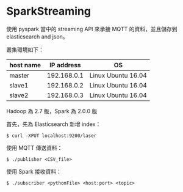 # SparkStreaming
使用 pyspark 當中的 streaming API 來承接 MQTT 的資料，並且儲存到 elasticsearch and json。

叢集環境如下：

|host name|IP address |OS                |
|---------|---------- |------------------|
|master   |192.168.0.1|Linux Ubuntu 16.04|
|slave1   |192.168.0.2|Linux Ubuntu 16.04|
|slave2   |192.168.0.3|Linux Ubuntu 16.04|

Hadoop 為 2.7 版，Spark 為 2.0.0 版

首先，先為 Elasticsearch 新增 index：
```shell
$ curl -XPUT localhost:9200/laser
```
使用 MQTT 傳送資料：
```shell
$ ./publisher <CSV_file>
```
使用 Spark 接收資料：
```shell
$ ./subscriber <pythonFile> <host:port> <topic>
```
